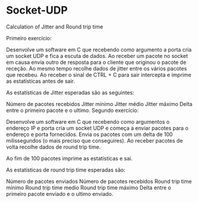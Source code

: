# Socket-UDP
Calculation of Jitter and Round trip time

Primeiro exercício: 

Desenvolve um software em C que recebendo como argumento a porta cria um socket UDP e fica a escuta de dados. Ao receber um pacote no socket em causa envia outro de resposta para o cliente que originou o pacote de receção.
Ao mesmo tempo recolhe dados de jitter entre os vários pacotes que recebeu.
Ao receber o sinal de CTRL + C para sair intercepta e imprime as estatísticas antes de sair.

As estatísticas de Jitter esperadas são as seguintes:

Número de pacotes recebidos
Jitter mínimo
Jitter médio
Jitter máximo
Delta entre o primeiro pacote e o ultimo.
Segundo exercício:

Desenvolve um software em C que recebendo como argumentos o endereço IP e porta cria um socket UDP e começa a enviar pacotes para o endereço e porta fornecidos.
Envia os pacotes com um delta de 100 milissegundos (o mais preciso que conseguires).
Ao receber pacotes de volta recolhe dados de round trip time.

Ao fim de 100 pacotes imprime as estatísticas e sai.

As estatísticas de round trip time esperadas são:

Número de pacotes enviados
Número de pacotes recebidos
Round trip time mínimo
Round trip time medio
Round trip time máximo
Delta entre o primeiro pacote enviado e o ultimo enviado.

